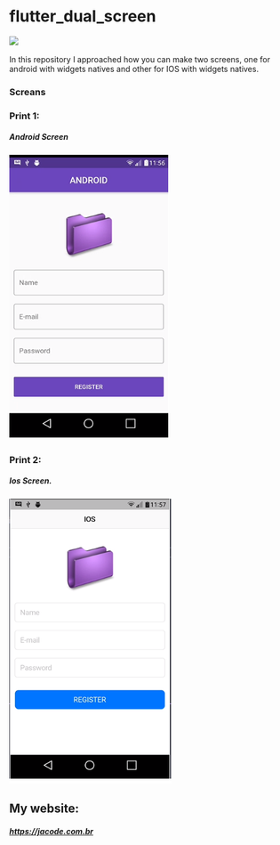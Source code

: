 # flutter_dual_screen


![](https://lh3.googleusercontent.com/a-/AAuE7mBJIVJE8a3rkWTnNtJwgXnhE9SvyyFvAaD578QrRQ=s120-p-rw-no)


In this repository I approached how you can make two screens, one for android with widgets natives and other for IOS with widgets natives.


### Screans

### Print 1:
##### Android Screen

![](https://raw.githubusercontent.com/danieldeandradelopes/flutter_dual_screen/master/prints/screen-android.png)




### Print 2:
##### Ios Screen.

![](https://raw.githubusercontent.com/danieldeandradelopes/flutter_dual_screen/master/prints/screen-ios.png)



## My website:
##### https://jacode.com.br

